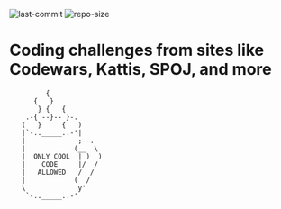 ![last-commit](https://img.shields.io/github/last-commit/jonasjore/coding-challenges)
![repo-size](https://img.shields.io/github/repo-size/jonasjore/coding-challenges)
# Coding challenges from sites like Codewars, Kattis, SPOJ, and more

```
         {
      {   }
       } {   {
    .-{ --}-- }-.
   (   }     {   )
   |`-.._____..-'|
   |             ;--.
   |            (__  \
   |  ONLY COOL  | )  )
   |    CODE     |/  /
   |   ALLOWED   /  /
   |            (  /
   \             y'
    `-.._____..-'
```

